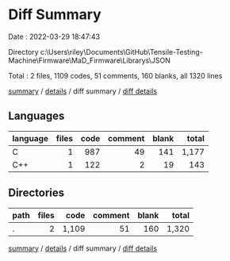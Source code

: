 # Diff Summary

Date : 2022-03-29 18:47:43

Directory c:\Users\riley\Documents\GitHub\Tensile-Testing-Machine\Firmware\MaD_Firmware\Librarys\JSON

Total : 2 files,  1109 codes, 51 comments, 160 blanks, all 1320 lines

[summary](results.md) / [details](details.md) / diff summary / [diff details](diff-details.md)

## Languages
| language | files | code | comment | blank | total |
| :--- | ---: | ---: | ---: | ---: | ---: |
| C | 1 | 987 | 49 | 141 | 1,177 |
| C++ | 1 | 122 | 2 | 19 | 143 |

## Directories
| path | files | code | comment | blank | total |
| :--- | ---: | ---: | ---: | ---: | ---: |
| . | 2 | 1,109 | 51 | 160 | 1,320 |

[summary](results.md) / [details](details.md) / diff summary / [diff details](diff-details.md)
